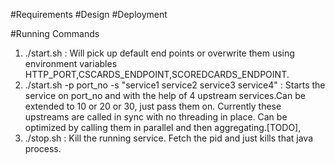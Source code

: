 #Requirements
#Design
#Deployment


#Running Commands

1. ./start.sh  : Will pick up default end points or overwrite them using environment variables HTTP_PORT,CSCARDS_ENDPOINT,SCOREDCARDS_ENDPOINT.
2. ./start.sh -p port_no -s "service1 service2 service3 service4" : Starts the service on port_no and with the help of 4 upstream services.Can be extended to 10 or 20 or 30, just pass them on. Currently these upstreams are called in sync with no threading in place. Can be optimized by calling them in parallel and then aggregating.[TODO],
3. ./stop.sh : Kill the running service. Fetch the pid and just kills that java process.



